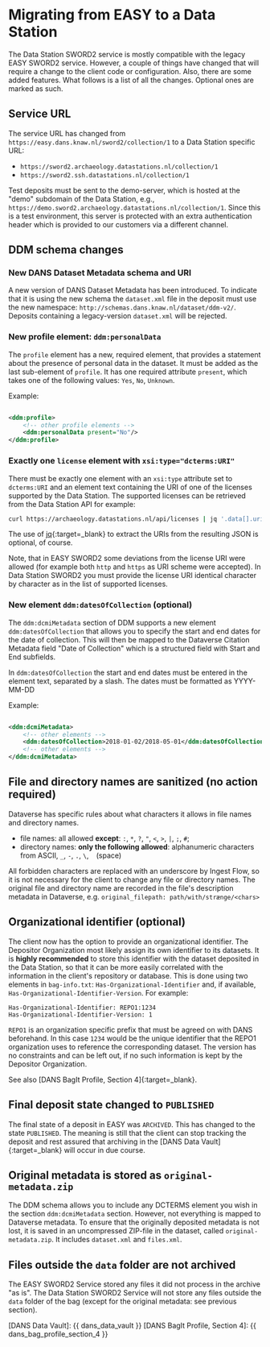 Migrating from EASY to a Data Station
=====================================

The Data Station SWORD2 service is mostly compatible with the legacy EASY SWORD2 service. However, a couple of things have changed that will require a
change to the client code or configuration. Also, there are some added features. What follows is a list of all the changes. Optional ones are marked as
such.

Service URL
-----------

The service URL has changed from `https://easy.dans.knaw.nl/sword2/collection/1` to a Data Station specific URL:

* `https://sword2.archaeology.datastations.nl/collection/1`
* `https://sword2.ssh.datastations.nl/collection/1`

Test deposits must be sent to the demo-server, which is hosted at the "demo" subdomain of the Data Station, e.g.,
`https://demo.sword2.archaeology.datastations.nl/collection/1`. Since this is a test environment, this server is protected with an
extra authentication header which is provided to our customers via a different channel.

DDM schema changes
------------------

### New DANS Dataset Metadata schema and URI

A new version of DANS Dataset Metadata has been introduced. To indicate that it is using the new schema the `dataset.xml` file in the deposit
must use the new namespace: `http://schemas.dans.knaw.nl/dataset/ddm-v2/`. Deposits containing a legacy-version `dataset.xml` will be rejected.

### New profile element: `ddm:personalData`

The `profile` element has a new, required element, that provides a statement about the presence of personal data in the dataset.
It must be added as the last sub-element of `profile`. It has one required attribute `present`, which takes one of the following values:
`Yes`, `No`, `Unknown`.

Example:

```xml

<ddm:profile>
    <!-- other profile elements -->
    <ddm:personalData present="No"/>
</ddm:profile>
```

### Exactly one `license` element with `xsi:type="dcterms:URI"`

There must be exactly one element with an `xsi:type` attribute set to `dcterms:URI` and an element text containing the URI of one of the licenses
supported by the Data Station. The supported licenses can be retrieved from the Data Station API for example:

```bash
curl https://archaeology.datastations.nl/api/licenses | jq '.data[].uri' 
```

The use of [jq](https://stedolan.github.io/jq/){:target=_blank} to extract the URIs from the resulting JSON is optional, of course.

Note, that in EASY SWORD2 some deviations from the license URI were allowed (for example both `http` and `https` as URI scheme were accepted). In Data Station
SWORD2 you must provide the license URI identical character by character as in the list of supported licenses.

### New element `ddm:datesOfCollection` (optional)

The `ddm:dcmiMetadata` section of DDM supports a new element `ddm:datesOfCollection` that allows you to specify the start and end dates for the date
of collection. This will then be mapped to the Dataverse Citation Metadata field "Date of Collection" which is a structured field with Start and End subfields.

In `ddm:datesOfCollection` the start and end dates must be entered in the element text, separated by a slash. The dates must be formatted as YYYY-MM-DD

Example:

```xml

<ddm:dcmiMetadata>
    <!-- other elements -->
    <ddm:datesOfCollection>2018-01-02/2018-05-01</ddm:datesOfCollection>
    <!-- other elements -->
</ddm:dcmiMetadata>
```

File and directory names are sanitized (no action required)
-----------------------------------------------------------

Dataverse has specific rules about what characters it allows in file names and directory names.

* file names: all allowed **except**: `:`, `*`, `?`, `"`, `<`, `>`, `|`, `;`, `#`;
* directory names: **only the following allowed**: alphanumeric characters from ASCII, `_`, `-`, `.`, `\`, ` ` (space)

All forbidden characters are replaced with an underscore by Ingest Flow, so it is not necessary for the client to change any file or directory names. The
original file and directory name are recorded in the file's description metadata in Dataverse, e.g. `original_filepath: path/with/strænge/<chars>`

Organizational identifier (optional)
------------------------------------

The client now has the option to provide an organizational identifier. The Depositor Organization most likely assign its own identifier to its datasets.
It is **highly recommended** to store this identifier with the dataset deposited in the Data Station, so that it can be more easily correlated with the
information in the client's repository or database. This is done using two elements in `bag-info.txt`: `Has-Organizational-Identifier` and, if available,
`Has-Organizational-Identifier-Version`. For example:

```text
Has-Organizational-Identifier: REPO1:1234
Has-Organizational-Identifier-Version: 1
```

`REPO1` is an organization specific prefix that must be agreed on with DANS beforehand. In this case `1234` would be the unique identifier that the REPO1
organization uses to reference the corresponding dataset. The version has no constraints and can be left out, if no such information is kept by the
Depositor Organization.

See also [DANS BagIt Profile, Section 4]{:target=_blank}.


Final deposit state changed to `PUBLISHED`
------------------------------------------

The final state of a deposit in EASY was `ARCHIVED`. This has changed to the state `PUBLISHED`. The meaning is still that the client can stop
tracking the deposit and rest assured that archiving in the [DANS Data Vault]{:target=_blank} will occur in due course.

Original metadata is stored as `original-metadata.zip`
------------------------------------------------------

The DDM schema allows you to include any DCTERMS element you wish in the section `ddm:dcmiMetadata` section. However, not everything is mapped to Dataverse
metadata. To ensure that the originally deposited metadata is not lost, it is saved in an uncompressed ZIP-file in the dataset, called `original-metadata.zip`.
It includes `dataset.xml` and `files.xml`.

Files outside the `data` folder are not archived
------------------------------------------------

The EASY SWORD2 Service stored any files it did not process in the archive "as is". The Data Station SWORD2 Service will not store any files outside the `data`
folder of the bag (except for the original metadata: see previous section).

[DANS Data Vault]: {{ dans_data_vault }}
[DANS BagIt Profile, Section 4]: {{ dans_bag_profile_section_4 }}
